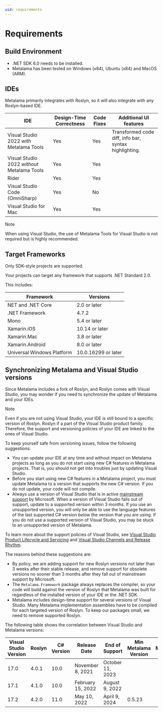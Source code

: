 ```yaml
---
uid: requirements
---
```


# Requirements

## Build Environment

* .NET SDK 6.0 needs to be installed.
* Metalama has been tested on Windows (x84), Ubuntu (x84) and MacOS (ARM).

## IDEs

Metalama primarily integrates with Roslyn, so it will also integrate with any Roslyn-based IDE.

| IDE | Design-Time Correctness | Code Fixes | Additional UI features
|-----|-------------------------|------------|--|
| Visual Studio 2022 _with_ Metalama Tools | Yes | Yes | Transformed code diff, info bar, syntax highlighting.
| Visual Studio 2022 _without_ Metalama Tools | Yes | Yes | |
| Rider | Yes | Yes | |
| Visual Studio Code (OmniSharp) | Yes | No | |
| Visual Studio for Mac | Yes | Yes 

> [!NOTE]
> When using Visual Studio, the use of Metalama Tools for Visual Studio is not required but is highly recommended.

## Target Frameworks

Only SDK-style projects are supported.

Your projects can target any framework that supports .NET Standard 2.0. 

This includes:

| Framework | Versions | 
|-----------|-----------|
| NET and .NET Core	| 2.0 or later 
| .NET Framework | 4.7.2 
| Mono |	5.4 or later 
| Xamarin.iOS	 | 10.14 or later
| Xamarin.Mac |	3.8 or later
| Xamarin.Android |	8.0 or later 
| Universal Windows Platform	| 10.0.16299 or later 

## Synchronizing Metalama and Visual Studio versions

Since Metalama includes a fork of Roslyn, and Roslyn comes with Visual Studio,  you may wonder if you need to synchronize the update of Metalama and your IDEs. 

> [!NOTE]
> Even if you are not using Visual Studio, your IDE is still bound to a specific version of Roslyn. Roslyn if a part of the Visual Studio product family. Therefore, the support and versioning policies of your IDE are linked to the ones of Visual Studio.

To keep yourself safe from versioning issues, follow the following suggestions:

* You can update your IDE at any time and without impact on Metalama projects as long as you do not start using new C# features in Metalama projects. That is, you should not get into troubles just by updating Visual Studio.
* Before you start using new C# features in a Metalama project, you must update Metalama to a version that supports the new C# version. If you do not update, your code will not compile.
* Always use a version of Visual Studio that is in active [mainstream support](https://docs.microsoft.com/en-us/lifecycle/policies/fixed#mainstream-support) by Microsoft. When a version of Visual Studio falls out of support, update to a supported version within 3 months.  If you use an unsupported version, you will only be able to use the language features of the last supported C# version _below_ the version that you are using. If you do not use a supported version of Visual Studio, you may be stuck to an unsupported version of Metalama.
  
To learn more about the support policies of Visual Studio, see [Visual Studio Product Lifecycle and Servicing](https://docs.microsoft.com/en-us/visualstudio/productinfo/vs-servicing) and [Visual Studio Channels and Release Rhythm](https://docs.microsoft.com/en-us/visualstudio/productinfo/release-rhythm). 

The reasons behind these suggestions are:

* By policy, we are adding support for new Roslyn versions not later than 3 weeks after their stable release, and remove support for obsolete versions no sooner than 3 months after they fall out of mainstream support by Microsoft.
* The `Metalama.Framework` package always replaces the compiler, so your code will build against the version of Roslyn that Metalama was built for regardless of the installed version of your IDE or the .NET SDK.
* Metalama includes design-time support for several versions of Visual Studio. Many Metalama implementation assemblies have to be compiled for each targeted version of Roslyn. To keep our packages small, we need to remove supported Roslyn. 


The following table shows the correlation between Visual Studio and Metalama versions:

| Visual Studio Version | Roslyn | C# Version | Release Date | End of Support | Min Metalama Version | Max Metalama Version |
|--|--|--|--|--|--|--|
|17.0 | 4.0.1 | 10.0 | November 8, 2021 | October 11, 2023 
|17.1 | 4.1.0 | 10.0 | February 15, 2022 | August 9, 2022 
|17.2 | 4.2.0 | 11.0 | May 10, 2022 | April 9, 2024 | 0.5.23 | 


